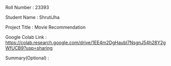 Roll Number       :    23393 

Student Name      :   ShrutiJha 

Project Title     :   Movie Recommendation

Google Colab Link :  https://colab.research.google.com/drive/1EE4m2DgHaubl7NsgnJ54h28Y2gWfUCB9?usp=sharing

Summary(Optional) :   
